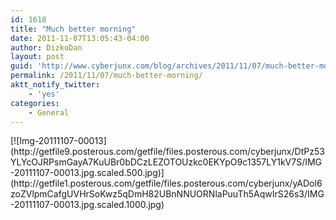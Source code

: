 ```yaml
---
id: 1618
title: "Much better morning"
date: 2011-11-07T13:05:43-04:00
author: DizkoDan
layout: post
guid: 'http://www.cyberjunx.com/blog/archives/2011/11/07/much-better-morning/'
permalink: /2011/11/07/much-better-morning/
aktt_notify_twitter:
    - 'yes'
categories:
    - General
---
```


<div class="posterous_autopost"><div class="p_embed p_image_embed"> [![Img-20111107-00013](http://getfile9.posterous.com/getfile/files.posterous.com/cyberjunx/DtPz53YLYcOJRPsmGayA7KuUBr0bDCzLEZOTOUzkc0EKYpO9c1357LY1kV7S/IMG-20111107-00013.jpg.scaled.500.jpg)](http://getfile1.posterous.com/getfile/files.posterous.com/cyberjunx/yADol6zoZVlpmCafgUVHrSoKwz5qDmH82UBnNNUORNlaPuuTh5AqwIrS26s3/IMG-20111107-00013.jpg.scaled.1000.jpg) </div></div>